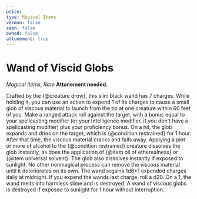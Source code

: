 ```yaml
---
price: 
type: Magical Items
vermun: false
seen: false
owned: false
attunement: true
---
```

# Wand of Viscid Globs

*Magical Items, Rare* **Attunement needed.**

Crafted by the {@creature drow}, this slim black wand has 7 charges. While holding it, you can use an action to expend 1 of its charges to cause a small glob of viscous material to launch from the tip at one creature within 60 feet of you. Make a ranged attack roll against the target, with a bonus equal to your spellcasting modifier (or your Intelligence modifier, if you don't have a spellcasting modifier) plus your proficiency bonus. On a hit, the glob expands and dries on the target, which is {@condition restrained} for 1 hour. After that time, the viscous material cracks and falls away. Applying a pint or more of alcohol to the {@condition restrained} creature dissolves the glob instantly, as does the application of {@item oil of etherealness} or {@item universal solvent}. The glob also dissolves instantly if exposed to sunlight. No other nonmagical process can remove the viscous material until it deteriorates on its own. The wand regains 1d6+1 expended charges daily at midnight. If you expend the wands last charge, roll a d20. On a 1, the wand melts into harmless slime and is destroyed. A wand of viscous globs is destroyed if exposed to sunlight for 1 hour without interruption.